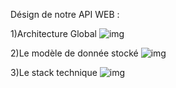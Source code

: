 Désign de notre API WEB : 

1)Architecture Global
![img](https://github.com/T2Clubber/tp-architecture/blob/SI2-DREAM-TEAM/SI2-DREAM-TEAM/projet/IMG/Architecture%20Global.jpg)

2)Le modèle de donnée stocké
![img](https://github.com/T2Clubber/tp-architecture/blob/SI2-DREAM-TEAM/SI2-DREAM-TEAM/projet/IMG/Modele%20de%20donn%C3%A9e%20stock%C3%A9.jpg)

3)Le stack technique
![img](https://github.com/T2Clubber/tp-architecture/blob/SI2-DREAM-TEAM/SI2-DREAM-TEAM/projet/IMG/Stack%20technique.jpg)
